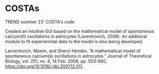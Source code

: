 # COSTAs
TREND summer 23' COSTA's code

Created an intuitive GUI based on the mathematical model of spontaneous calcium(II) oscillations in astrocytes (Laventrovich, 2008). An additonal module to fit experiemntal data to the model is also being developed.

Lavrentovich, Maxim, and Sheryl Hemkin. “A mathematical model of spontaneous calcium(ii) oscillations in astrocytes.” Journal of Theoretical Biology, vol. 251, no. 4, 14 Feb. 2008, pp. 553–560, https://doi.org/10.1016/j.jtbi.2007.12.011. 
